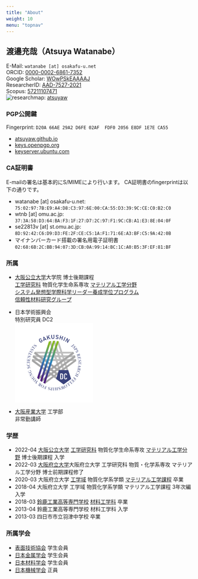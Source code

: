 ```yaml
---
title: "About"
weight: 10
menu: "topnav"
---
```


## 渡邉充哉（Atsuya Watanabe）

<i class="fa fa-envelope"></i> E-Mail: `watanabe [at] osakafu-u.net`  
<i class="ai ai-orcid ai"></i> ORCID: [0000-0002-6861-7352](https://orcid.org/0000-0002-6861-7352)  
<i class="ai ai-google-scholar ai"></i> Google Scholar: [WOwPSkEAAAAJ](https://scholar.google.com/citations?hl=ja&user=WOwPSkEAAAAJ)  
<i class="ai ai-clarivate"></i> ResearcherID: [AAD-7527-2021](https://www.webofscience.com/wos/author/rid/AAD-7527-2021)  
<i class="ai ai-scopus ai"></i> Scopus: [57211107471](https://www.scopus.com/authid/detail.uri?authorId=57211107471)
</br>
<img title='researchmap' alt='researchmap' src='https://researchmap.jp/outline/img/researchmap130.gif' align="left">:  <a href='https://researchmap.jp/atsuyaw' target='_blank'> atsuyaw</a>

### PGP公開鍵
Fingerprint: `D20A 66AE 29A2 D6FE 02AF  FDF0 2056 E8DF 1E7E CA55`
* [atsuyaw.github.io](/2056E8DF1E7ECA55.asc)
* [keys.openpgp.org](https://keys.openpgp.org/search?q=D20A66AE29A2D6FE02AFFDF02056E8DF1E7ECA55)
* [keyserver.ubuntu.com](http://keyserver.ubuntu.com/pks/lookup?op=vindex&search=0x2056e8df1e7eca55)

### CA証明書
E-mailの署名は基本的にS/MIMEにより行います。
CA証明書のfingerprintは以下の通りです。
* watanabe [at] osakafu-u.net: `75:02:97:7B:E9:A4:D8:C3:97:6E:00:CA:55:D3:39:9C:CE:C0:B2:C0`
* wtnb [at] omu.ac.jp: `37:3A:58:D3:64:BA:F3:1F:27:D7:2C:97:F1:9C:CB:A1:E3:8E:04:0F`
* se22813v [at] st.omu.ac.jp: `8D:92:42:C6:D9:D3:FE:2F:CE:C5:1A:F1:71:6E:A3:BF:C5:9A:42:0B`
* マイナンバーカード搭載の署名用電子証明書  
`02:68:6B:2C:BB:94:07:3D:CB:0A:99:14:BC:1C:A0:B5:3F:EF:81:BF`

### 所属
* [大阪公立大学](https://www.omu.ac.jp)大学院 博士後期課程  
    [工学研究科](https://www.omu.ac.jp/eng/graduate/) 物質化学生命系専攻 [マテリアル工学分野](https://www.omu.ac.jp/eng/mtr/)  
    [システム発想型学際科学リーダー養成学位プログラム](https://www.omu.ac.jp/las/sims/)  
    [信頼性材料研究グループ](http://www2.mtr.osakafu-u.ac.jp)
* 日本学術振興会  
    特別研究員 DC2  
    <img alt="JSPS GAKUSHIN" src="/images/logo_DC_stdColor.jpg" height="150rem" align="left" style="background-color:white;padding:2rem">
    <div style="clear:both;"></div>

* [大阪産業大学](https://www.osaka-sandai.ac.jp) 工学部  
    非常勤講師

 ### 学歴
- 2022-04 [大阪公立大学](https://www.omu.ac.jp) [工学研究科](https://www.omu.ac.jp/eng) 物質化学生命系専攻 [マテリアル工学分野](https://www.omu.ac.jp/eng/mtr) 博士後期課程 入学
- 2022-03 [大阪府立大学](https://www.osakafu-u.ac.jp/)大阪府立大学 工学研究科 物質・化学系専攻 マテリアル工学分野 博士前期課程修了
- 2020-03 大阪府立大学 [工学域](http://www.eng.osakafu-u.ac.jp/) 物質化学系学類 [マテリアル工学課程](http://mtr1.osakafu-u.ac.jp/materials-jpn) 卒業
- 2018-04 大阪府立大学 工学域 物質化学系学類 マテリアル工学課程 3年次編入学
- 2018-03 [鈴鹿工業高等専門学校](https://www.suzuka-ct.ac.jp) [材料工学科](https://www.suzuka-ct.ac.jp/mse) 卒業
- 2013-04 鈴鹿工業高等専門学校 材料工学科 入学
- 2013-03 四日市市立羽津中学校 卒業

### 所属学会
- [表面技術協会](https://www.sfj.or.jp) 学生会員
- [日本金属学会](https://jimm.jp) 学生会員
- [日本材料学会](https://www.jsms.jp) 学生会員
- [日本機械学会](https://www.jsme.or.jp) 正員

